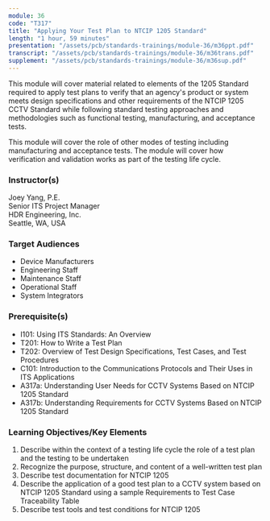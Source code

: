 ```yaml
---
module: 36
code: "T317"
title: "Applying Your Test Plan to NTCIP 1205 Standard"
length: "1 hour, 59 minutes"
presentation: "/assets/pcb/standards-trainings/module-36/m36ppt.pdf"
transcript: "/assets/pcb/standards-trainings/module-36/m36trans.pdf"
supplement: "/assets/pcb/standards-trainings/module-36/m36sup.pdf"
---
```

This module will cover material related to elements of the 1205 Standard required to apply test plans to verify that an agency's product or system meets design specifications and other requirements of the NTCIP 1205 CCTV Standard while following standard testing approaches and methodologies such as functional testing, manufacturing, and acceptance tests.

This module will cover the role of other modes of testing including manufacturing and acceptance tests. The module will cover how verification and validation works as part of the testing life cycle.

### Instructor(s)
Joey Yang, P.E.  
Senior ITS Project Manager  
HDR Engineering, Inc.  
Seattle, WA, USA

### Target Audiences
* Device Manufacturers
* Engineering Staff
* Maintenance Staff
* Operational Staff
* System Integrators

### Prerequisite(s)
* I101: Using ITS Standards: An Overview
* T201: How to Write a Test Plan
* T202: Overview of Test Design Specifications, Test Cases, and Test Procedures
* C101: Introduction to the Communications Protocols and Their Uses in ITS Applications
* A317a: Understanding User Needs for CCTV Systems Based on NTCIP 1205 Standard
* A317b: Understanding Requirements for CCTV Systems Based on NTCIP 1205 Standard

### Learning Objectives/Key Elements
1. Describe within the context of a testing life cycle the role of a test plan and the testing to be undertaken
2. Recognize the purpose, structure, and content of a well-written test plan
3. Describe test documentation for NTCIP 1205
4. Describe the application of a good test plan to a CCTV system based on NTCIP 1205 Standard using a sample Requirements to Test Case Traceability Table
5. Describe test tools and test conditions for NTCIP 1205 